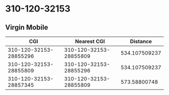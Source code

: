 # 310-120-32153
## Virgin Mobile


| CGI | Nearest CGI | Distance |
|-----|-------------|----------|
| 310-120-32153-28855296 | 310-120-32153-28855809 | 534.107509237 |
| 310-120-32153-28855809 | 310-120-32153-28855296 | 534.107509237 |
| 310-120-32153-28857345 | 310-120-32153-28855809 | 573.58800748 |
